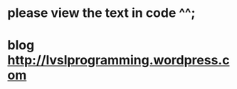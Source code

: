 # please view the text in code ^^;
# blog http://lvslprogramming.wordpress.com
<!DOCTYPE html>
<html>
  <head>
    <style>
      textarea {
        font-family:serif;
        font-size:100%;
        border: none;
        width: 90%;
        max-width: 800px;
        display:block;
        word-wrap: break-word;
        word-break: break-word;
        outline:none;
      }
      button {
        border:none;
        font-family:serif;
        font-size:110%;
      }
      
      .links {
        text-decoration:underline;
        font-weight:bold;
      }
      .links:hover {
        color:blue;
      }
    </style>    
  </head>

<body>
  <button class="links" style="" onclick="toggleDisplay(document.getElementById('tree-of-life'))">Display "Tree-of-life"</button><br>
  <button class="links" onclick="toggleDisplay(document.getElementById('tree-of-life-text'));adjustTextboxHeight()">About "Tree-of-life"</button>
  <br><br>
  <img id="tree-of-life" src="https://lvslprogramming.files.wordpress.com/2023/10/tarot-diagram-tree-s-1.png" style="width:300px;height:auto;display:none;">

  <textarea readonly id="tree-of-life-text" onfocus="adjustTextboxHeight()" style="display:none">

The Tree of Life - Note that the position of 3 and 4 are swapped
Although the major arcana belongs to World 0 (Universe), we can divide them into 4 sub-worlds and one "trash" world that simply got nothing in it

Position 0: 
	- Cards: Fool
	- Does not belong to neither left nor the right pole
	- Revolves around the chaos rather than the order.
	- Gray, milky, trash area for the fallen
	- Does not connect with the inner Universe where other souls live
	- Destruction through inaction and procrastination 
	- Timelessness, time does not really matter
	
Position 1: 
	- Cards: Magician, Lust, Universe
	- World 1 - the bright light, spiritual and more astral
	- The light pole that connects directly with number 2
	- It is also the right pole itself
	- In the 00x place it represents figures more than actual people

Position 2:
	- Cards; Priestess, Hanged Man 
  - World 1 - the bright light, spiritual and more astral
  - Darkness in the form of the unknown, specifically about creation, therefore also revolves around conflict, unsure, and mental battle
  - The physical stays bright and therefore this is in the right pole
  - Govens more on mental issues than physical issues

Position 3: 
  - Cards: Empress, Death
  - World 1- the bright light but more concrete and stable
  - Stability in exchange of unknown conflicts and spirituality
  - The conflict in number 2 becomes more settle, defined and more robust
  - The dark pole is more concrete that comes from concepts that were and are still abstract

Position 4: 
  - Cards: Emperor, Art/Temperance
  - World 2 - The more concrete form of world 1. A settled world that is more realistic
  - Opposite polarity of World 1 but the same "position" of position 3
  - Basically the same thing from position 3 but given something that is more mature and lifelier than World 1. 
  - Life starts to attempt to go full in bloom in here

Position 5: 
  - Cards: Hierophant, Devil
  - World 2 - The more concrete form of world 1. The settled world that goes towards an attempt to become stable
  - We are aiming to finally shed new light to the living world around us.
  - It does not matter how things just come to place. With no rules at all trying to establish them, or to break the rules that became old.

Position 6:
  - Cards: Lovers, Tower
  - World 2: In here it can be look as concrete being even more concrete. However the cause and its effect take its full toll at this poisition. Means Devil is directly associate to Tower, and Lovers is directly associated to Hierophant
  - When finally the new Light takes place, we say that this is what is happening to us until we come to the next stage to settle with either the happiness, or the mess that was left behind.

Position 7: 
  - Cards: Chariot, Star (Date of the sun)
  - World 3: The first 6 are more about our survival instinct, but the 7,8,9 are more about something that we go beyond. We are always searching for things, and we will want to enrich ourselves with other stuff that are equally important as survival, so that we can use this layer to sustain the rest of the branches in return. Otherwise if we stop here, the whole branch will be killed.  
  - It said in here - Move on. Chariot is more personal. But star is more relevant to most people, as it relates to the physical position we are in in the Universe.

  Position 8:
  - Cards: Adjustment/Justice, Moon (Date of the Moon, relate to four seasons in Earth better than the western calendar)
  - World 3: Other than survival, there are other challenges when we start to develop. Overall it gives us an advantage over other animals simply because of our own "look empty" attempt that never appeared to be related to survival. But later, such "unrelated" task became our tool to survive in this world.
  - That was why there exist such position because not only we should physically adapt to something that looks completely different from the animal world, but we need to mentally adjust to it. We cannot just hunt for food. There's no place to hunt. Instead we now work in a factory to get money to buy food.

Position 9: 
  - Cards: Hermit, Sun
  - World 3: Other than survival there are other things we need to fact as a whole world. The One unit that keeps us and our lives enriched, and lifts the human race up to the top of the animal chain. 
  - Both cards are basically the same principle but one is individual and other is global.

Position 10 (refer to 0 for basic stuff): 
  - Cards: Wheel of Fortune, Aeon/Judgement
  - If Fool is 0, then both cards are 1.
  - A contentless space that mysteriously become content rich. Look down as to why we are here to survive, is something at the same time, sweet. Seriously, how did that happen at the first place? We needed none of that if our mind was really only about survival at the first place
  - This ones conclude principles from 1-9

  </textarea>
  
  <hr style="border: 2px solid blue;">
  <textarea readonly onfocus="adjustTextboxHeight()">
    

----------------- Tarot generator rewrite v1 -----------------
Date started: 2023/10/19
Last review: currently in progress

NOTE: This is a overly brief personal tarot work I typed out from my mind, so it might be hit or misses. The work follows the numbering of the Tree of Life instead of other systems like numeology nor zodiacs despite the association of zodiacs and tarots. 

The program merely takes advantage of a random number generator to generate the outcome and no more. Description is only about the card itself and nothing else.

I don't want to put way too much focus on tarot work but on doing the programming properly as a programmer should. Hopefully my programming self learning will give me something nice and sweet in return, But still, because I had never share my tarot insight with anyone at all,  ---  

******This is NOT TO BE Published till the major arcana is completely done.*******
    
    
------ What the heck is this generator about ------
A rewrite and (hopefully) a WAY better organized program than the previous. Plus the website hosting there is not going as good as it used to be. I need to move my stuff here especially the programming codes

Tarot cards here follow the numbering system of the Thoth tarot deck, although the actual image I use might be from somewhere else


    - 000, 001, 101 etc are unique keys with certain meaning listed below:
      0xx - Major arcana
      1xx - wands
      2xx - cups
    - 001 - card number 1 in major arcana
      022 - card number 22 in major arcana
    - 101 - card number 1 in wands 
      104 - card number 4 in wands
      111 - card number 11 (knight) in wands
      112 -
       card number 12 (queen) in wands
      113 - card number 13 (prince) in wands
      114 - card number 14 (princess) in wands
    - … and so on

---------------------------------------
-------------------------------------
About Tarot (description part, programming part is over):
Tarot is like a very ideal story of a life journey of a human being, or even a group of people or race. There is nothing specific in here and it might even apply to animals. No one knows at what level do animals ride along with us in all kinds of journey, but I can say everything does. This is called a cause and effect. However those who refuse to continue theirs, they are free to do so. Some people never change even with time. So not everything is set. The bigger picture is only there to assist us with out journey, by providing an outcome so that we can understand ourselves better, and perhaps other people better.  

The four worlds:
This part is taken from the table of raw source. However once the tree of life reaches 4, it means the rest of the world. Therefore 0-3 are astral in nature and is more theory based, or conceptual, therefore serves also as a important foundation of the tree of life. 

Other numbers are basically the derived version of 0-3. Therefore when it reaches the rest of the world, 1-3, and sometimes even 0 (eg Wheel of Fortune), repeat over and over again
 
    0. Universe - the "basics"/Major Arcana that envelops the whole world, making the four worlds a whole One world
    1. Wands (fire) - origin, light, source, creation
    2. Cups (water) - base, thought, mind, sometimes matter in raw form
    3. Swords (air) - thought that becomes action, brute strength, cycling, rise up
    4. Pentacles (earth) - material possession that ties to the soul, the physical realm

The two poles of the Tree of life - overall white is spiritual, black is physical. Position 3 and 4 are swapped in polarity in this interpretation

============================================
World 0 - Major arcana (Thoth tarot order)
    0. 000 - Fool - The only card that has absolute nothing. "The world was without order and in chaos"
    1. 001 - Magician - 0 -> 1, zero as in nothing, to one as to having *something*, Creator of the universe, therefore like magic (genesis)
    2. 002 - Priestess - creator (1) and therefore creation, ie mother nature, the gods
    3. 003 - Empress - "emperor" on earth, taking care of the earth, the concept of earth, above the earth, heaven
    4. 004 - Emperor (repeat 3 upside down tri) - government body, the actual ground of the universal execution of all concepts above it. Therefore consist of only one body
    5. 005 - Hierophant (repeat 2 upside down tri) - spiritual fulfillment and unfilfillment, bonded dogmatic rule and restricted thoughtflow, spiritual concept being put in use and also challenged 
    6. 006 - Lovers (repeat 1 upside down tri) - perfection and essense like the light of the sun, both the spiritual light and the physical body coming into a harmony
    7. 007 - Chariot (repeat 3 link to Lovers as no1)- physical tool for travelling and taking the action of going somewhere else. Also an attempt to avoid being stuck
    8. 008 - Adjustment/Justice (repeat 2 link to Lovers as no1)- adjustment that is need to be made in the mental layer. Due to some kind of change from the outside.
    9. 009 - Hermit (upside down 1) - the dark aspect of earthly divine. Psychic and occult abilities. Down right to the unknown in action and its grinding and chewing up. Somehow resembles the dark side of a Magician (no1)
    10. 010 - Wheel of Fortune (0 and 1, 10 in Tree of life) - the first and a very harsh judgement of our own deeds but not exactly the earthly saying of "karma". Instead it is whatever effort or shortcomes we put into that became the fruit. From light entering into the dark (darkness, emptiness)
    11. 011 - Lust - (1 inside 10 ie fortune) - the most raw and unchanging push that drives all mundane creations, but in a quite unsatisfactory way. Also represents the constant thriving of the human race perhaps for nothing but an ego
    12. 012 - Hanged Man - (2 in 10) spiritual suffocation and a lot of trials. The middle road of spiritual fulfillment and needs not being met.
    13. 013 - Death - (3 in 10) being physically "dead" due to spiritually exhaused. Something that reducing to nothing and the failure of holding what was there previously, as if everything is falling apart
    14. 014 - Art/Temperance - (repeat 3 in 10) The attempt of pasting and putting things together in a random way. A color of mess that resembles the rainbow in an attempt to strike balance and harmony (negative card on its own, but sometimes diagram of the deck will dilute its negativity)
    15. 015 - Devil - (repeat 2 in 10) The mind being tempted by different things, contradictions and contradictory theories and practices that do not always want to fit with each other
    16. 016 - Tower - (repeat 1 upside down in 10) the beauty of falling apart condensed in the physical world. But the intense pain that also follows with it. Like heaven but down to hell
    17. 017 - Star - seeing "heaven" in its raw form, appreciating the world and seeing the beauty that one cannot really reach
    18. 018 - Moon - the part where things are always "like how it was suppose to be". A compliment that comes from the inside of the person. Something that "reflects" the Earth at all times no matter what. Probably name it Earth instead of Moon
    19. 019 - Sun - the complete unification of the world as sun is looked as the source of everything including time. The complexity of all understandings condensed into a fire ball that is so powerful that it lights up everything
    20. 020 - Aeon/Judgement - (number 0 in Universe) the darkest aspect of creator and creation. Therefore judgement is like going back to where we were and looking back at the present. Feels like the baby God looking back 
    21. 021 - Universe - (number 1 in Universe) Universe as it should be and always should be. We want 1s and not 0s

======================================================
World 1 - Wands
    1. 101 - 
    2. 102 
    3. 103
    4. 104
    5. 105
    6. 106
    7. 107
    8. 108
    9. 109
    10. 110
    11. 111
    12. 112
    13. 113
    14. 114

====================================================
World 2 - Cups (water)
    1. 201 - 
    2. 202 
    3. 203
    4. 204
    5. 205
    6. 206
    7. 207
    8. 208
    9. 209
    10. 210
    11. 211
    12. 212
    13. 213
    14. 214

====================================================
World 3 - Swords (air)
    1. 301 - 
    2. 302 
    3. 303
    4. 304
    5. 305
    6. 306
    7. 307
    8. 308
    9. 309
    10. 310
    11. 311
    12. 312
    13. 313
    14. 314

=====================================================
World 4 - Pentacles
    1. 401 - 
    2. 402 
    3. 403
    4. 404
    5. 405
    6. 406
    7. 407
    8. 408
    9. 409
    10. 410
    11. 411
    12. 412
    13. 413
    14. 414


(PS: All the positions and things are still a mess and I'm probably only halfway or not even that close to the complete thing. But it's likely or not likely to be updated) 

Think of the 4 parts as colors. Four things that appears black shiny on top, white shiny at bottom. The left is yellow and the right is either red or green. The yellow represents the spiritual aspect of the world. And either red and green is like happy and sad of the world. 

For black and white part, these are basically figures or a representation. Or say, something that resembles either an object, or a figure.

It's more complicated than it looks. If you want a tunnel, place two mirrors facing each other in parallel. But this is just how the thing works. 
</textarea>
<button>--- End of page ---</button>
<script>
  
  // adjust textbox height according to the amount of text content
  function adjustTextboxHeight() {
    let textbox = document.getElementsByTagName('textarea');
    for (let i=0; i < textbox.length; i++) {
      textbox[i].style.height = 
        (textbox[i].scrollHeight < 40 ? 40 : textbox[i].scrollHeight+20) + "px";
    }
  }
  adjustTextboxHeight();

  function toggleDisplay(itemObject) {
    if (itemObject.style.display =='block') 
      itemObject.style.display = 'none';
    else itemObject.style.display = 'block';
  }
</script>
</body>



</html>
